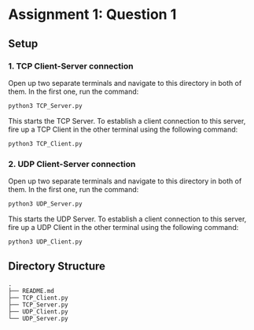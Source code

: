 # Assignment 1: Question 1

## Setup

### 1. TCP Client-Server connection

Open up two separate terminals and navigate to this directory in both of them. In the first one, run the command:

```sh
python3 TCP_Server.py
```

This starts the TCP Server. To establish a client connection to this server, fire up a TCP Client in the other terminal using the following command:

```sh
python3 TCP_Client.py
```

### 2. UDP Client-Server connection

Open up two separate terminals and navigate to this directory in both of them. In the first one, run the command:

```sh
python3 UDP_Server.py
```

This starts the UDP Server. To establish a client connection to this server, fire up a UDP Client in the other terminal using the following command:

```sh
python3 UDP_Client.py
```

## Directory Structure

```
.
├── README.md
├── TCP_Client.py
├── TCP_Server.py
├── UDP_Client.py
└── UDP_Server.py
```